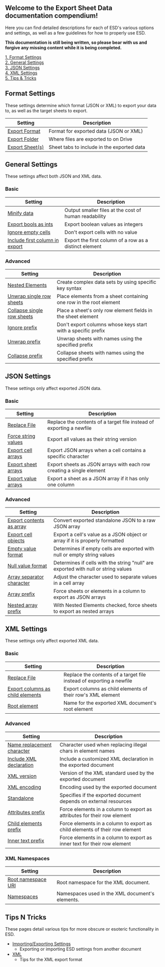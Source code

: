 Welcome to the Export Sheet Data documentation compendium!
----------------------------------------------------------

Here you can find detailed descriptions for each of ESD's various options and settings, as well as a few guidelines for how to properly use ESD.

**This documentation is still being written, so please bear with us and forgive any missing content while it is being completed.**

[1. Format Settings](#format-settings)<br>
[2. General Settings](#general-settings)<br>
[3. JSON Settings](#json-settings)<br>
[4. XML Settings](#xml-settings)<br>
[5. Tips & Tricks](#tips-n-tricks)

Format Settings
---------------
These settings determine which format (JSON or XML) to export your data to, as well as the target sheets to export.

Setting | Description
------- | -----------
[Export Format](format/exportformat.md) | Format for exported data (JSON or XML)
[Export Folder](format/exportfolder.md) | Where files are exported to on Drive
[Export Sheet(s)](format/exportsheets.md) | Sheet tabs to include in the exported data

General Settings
----------------
These settings affect both JSON and XML data.

### Basic

Setting | Description
------- | -----------
[Minify data](general/minifydata.md) | Output smaller files at the cost of human readability
[Export bools as ints](general/exportboolsasints.md) | Export boolean values as integers
[Ignore empty cells](general/ignoreemptycells.md) | Don't export cells with no value
[Include first column in export](general/includefirstcolumninexport.md) | Export the first column of a row as a distinct element

### Advanced

Setting | Description
------- | -----------
[Nested Elements](general/nestedelements.md) | Create complex data sets by using specific key syntax
[Unwrap single row sheets](general/unwrapsinglerowsheets.md) | Place elements from a sheet containing one row in the root element
[Collapse single row sheets](general/collapsesinglerowsheets.md) | Place a sheet's only row element fields in the sheet element
[Ignore prefix](general/ignoreprefix.md) | Don't export columns whose keys start with a specific prefix
[Unwrap prefix](general/unwrapprefix.md) | Unwrap sheets with names using the specified prefix
[Collapse prefix](general/collapseprefix.md) | Collapse sheets with names using the specified prefix

JSON Settings
-------------
These settings only affect exported JSON data.

### Basic

Setting | Description
------- | -----------
[Replace File](general/replacefile.md) | Replace the contents of a target file instead of exporting a newfile
[Force string values](json/forcestringvalues.md) | Export all values as their string version
[Export cell arrays](json/exportcellarrays.md) | Export JSON arrays when a cell contains a specific character
[Export sheet arrays](json/exportsheetarrays.md) | Export sheets as JSON arrays with each row creating a single element
[Export value arrays](json/exportvaluearrays.md) | Export a sheet as a JSON array if it has only one column

### Advanced

Setting | Description
------- | -----------
[Export contents as array](json/exportcontentsasarray.md) | Convert exported standalone JSON to a raw JSON array
[Export cell objects](json/exportcellobjects.md) | Export a cell's value as a JSON object or array if it is properly formatted
[Empty value format](json/emptyvalueformat.md) | Determines if empty cells are exported with null or empty string values
[Null value format](json/nullvalueformat.md) | Determines if cells with the string "null" are exported with null or string values
[Array separator character](json/arrayseparatorcharacter.md) | Adjust the character used to separate values in a cell array
[Array prefix](json/arrayprefix.md) | Force sheets or elements in a column to export as JSON arrays
[Nested array prefix](json/nestedarrayprefix.md) | With Nested Elements checked, force sheets to export as nested arrays

XML Settings
------------
These settings only affect exported XML data.

### Basic

Setting | Description
------- | -----------
[Replace File](general/replacefile.md) | Replace the contents of a target file instead of exporting a newfile
[Export columns as child elements](xml/exportcolumnsaschildelements.md) | Export columns as child elements of their row's XML element
[Root element](xml/rootelement.md) | Name for the exported XML document's root element

### Advanced

Setting | Description
------- | -----------
[Name replacement character](xml/namereplacementcharacter.md) | Character used when replacing illegal chars in element names
[Include XML declaration](xml/includexmldeclaration.md) | Include a customized XML declaration in the exported document
[XML version](xml/xmlversion.md) | Version of the XML standard used by the exported document
[XML encoding](xml/xmlencoding.md) | Encoding used by the exported document
[Standalone](xml/standalone.md) | Specifies if the exported document depends on external resources
[Attributes prefix](xml/attributesprefix.md) | Force elements in a column to export as attributes for their row element
[Child elements prefix](xml/childelementsprefix.md) | Force elements in a column to export as child elements of their row element
[Inner text prefix](xml/innertextprefix.md) | Force elements in a column to export as inner text for their row element

### XML Namespaces

Setting | Description
------- | -----------
[Root namespace URI](xml/rootnamespaceuri.md) | Root namespace for the XML document.
[Namespaces](xml/xmlnamespaces.md) | Namespaces used in the XML document's elements.

Tips N Tricks
-------------
These pages detail various tips for more obscure or esoteric functionality in ESD.

- [Importing/Exporting Settings](settings.md)
  - Exporting or importing ESD settings from another document
- [XML](tips/tipsntricksxml.md)
  - Tips for the XML export format
